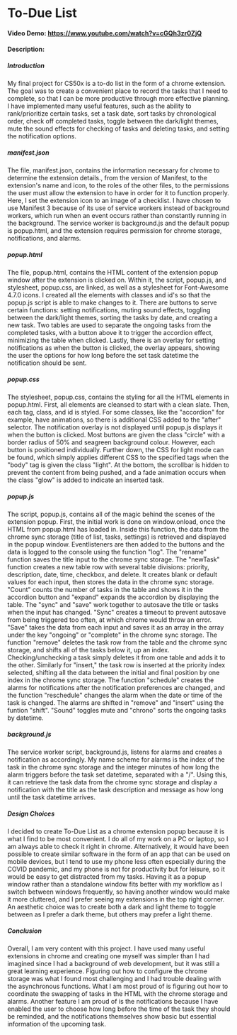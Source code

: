 # To-Due List
#### Video Demo:  https://www.youtube.com/watch?v=cGQh3zr0ZjQ
#### Description:

##### Introduction
  My final project for CS50x is a to-do list in the form of a chrome extension. The goal was to create a convenient place to record the tasks that I need to complete, so that I can be more productive through more effective planning. I have implemented many useful features, such as the ability to rank/prioritize certain tasks, set a task date, sort tasks by chronological order, check off completed tasks, toggle between the dark/light themes, mute the sound effects for checking of tasks and deleting tasks, and setting the notification options. 
  
##### manifest.json
   The file, manifest.json, contains the information necessary for chrome to determine the extension details., from the version of Manifest, to the extension's name and icon, to the roles of the other files, to the permissions the user must allow the extension to have in order for it to function properly. Here, I set the extension icon to an image of a checklist. I have chosen to use Manifest 3 because of its use of service workers instead of background workers, which run when an event occurs rather than constantly running in the background. The service worker is background.js and the default popup is popup.html, and the extension requires permission for chrome storage, notifications, and alarms. 

##### popup.html
  The file, popup.html, contains the HTML content of the extension popup window after the extension is clicked on. Within it, the script, popup.js, and stylesheet, popup.css, are linked, as well as a stylesheet for Font-Awesome 4.7.0 icons. I created all the elements with classes and id's so that the popup.js script is able to make changes to it. There are buttons to serve certain functions: setting notifications, muting sound effects, toggling between the dark/light themes, sorting the tasks by date, and creating a new task. Two tables are used to separate the ongoing tasks from the completed tasks, with a button above it to trigger the accordion effect, minimizing the table when clicked. Lastly, there is an overlay for setting notifications as when the button is clicked, the overlay appears, showing the user the options for how long before the set task datetime the notification should be sent. 

##### popup.css
  The stylesheet, popup.css, contains the styling for all the HTML elements in popup.html. First, all elements are cleansed to start with a clean slate. Then, each tag, class, and id is styled. For some classes, like the "accordion" for example, have animations, so there is additional CSS added to the "after" selector. The notification overlay is not displayed until popup.js displays it when the button is clicked. Most buttons are given the class "circle" with a border radius of 50% and seagreen background colour. However, each button is positioned individually. Further down, the CSS for light mode can be found, which simply applies different CSS to the specified tags when the "body" tag is given the class "light". At the bottom, the scrollbar is hidden to prevent the content from being pushed, and a fade animation occurs when the class "glow" is added to indicate an inserted task. 

##### popup.js
  The script, popup.js, contains all of the magic behind the scenes of the extension popup. First, the initial work is done on window.onload, once the HTML from popup.html has loaded in. Inside this function, the data from the chrome sync storage (title of list, tasks, settings) is retrieved and displayed in the popup window. Eventlisteners are then added to the buttons and the data is logged to the console using the function "log". The "rename" function saves the title input to the chrome sync storage. The "newTask" function creates a new table row with several table divisions: priority, description, date, time, checkbox, and delete. It creates blank or default values for each input, then stores the data in the chrome sync storage. "Count" counts the number of tasks in the table and shows it in the accordion button and "expand" expands the accordion by displaying the table. The "sync" and "save" work together to autosave the title or tasks when the input has changed. "Sync" creates a timeout to prevent autosave from being triggered too often, at which chrome would throw an error. "Save" takes the data from each input and saves it as an array in the array under the key "ongoing" or "complete" in the chrome sync storage. The function "remove" deletes the task row from the table and the chrome sync storage, and shifts all of the tasks below it, up an index. Checking/unchecking a task simply deletes it from one table and adds it to the other. Similarly for "insert," the task row is inserted at the priority index selected, shifting all the data between the initial and final position by one index in the chrome sync storage. The function "schedule" creates the alarms for notifications after the notification preferences are changed, and the function "reschedule" changes the alarm when the date or time of the task is changed. The alarms are shifted in "remove" and "insert" using the funtion "shift". "Sound" toggles mute and "chrono" sorts the ongoing tasks by datetime. 
  
##### background.js
  The service worker script, background.js, listens for alarms and creates a notification as accordingly. My name scheme for alarms is the index of the task in the chrome sync storage and the integer minutes of how long the alarm triggers before the task set datetime, separated with a "/". Using this, it can retrieve the task data from the chrome sync storage and display a notification with the title as the task description and message as how long until the task datetime arrives. 
  
##### Design Choices
  I decided to create To-Due List as a chrome extension popup because it is what I find to be most convenient. I do all of my work on a PC or laptop, so I am always able to check it right in chrome. Alternatively, it would have been possible to create similar software in the form of an app that can be used on mobile devices, but I tend to use my phone less often especially during the COVID pandemic, and my phone is not for productivity but for leisure, so it would be easy to get distracted from my tasks. Having it as a popup window rather than a standalone window fits better with my workflow as I switch between windows frequently, so having another window would make it more cluttered, and I prefer seeing my extensions in the top right corner. An aesthetic choice was to create both a dark and light theme to toggle between as I prefer a dark theme, but others may prefer a light theme. 
  
##### Conclusion
  Overall, I am very content with this project. I have used many useful extensions in chrome and creating one myself was simpler than I had imagined since I had a background of web development, but it was still a great learning experience. Figuring out how to configure the chrome storage was what I found most challenging and I had trouble dealing with the asynchronous functions. What I am most proud of is figuring out how to coordinate the swapping of tasks in the HTML with the chrome storage and alarms. Another feature I am proud of is the notifications because I have enabled the user to choose how long before the time of the task they should be reminded, and the notifications themselves show basic but essential information of the upcoming task. 
